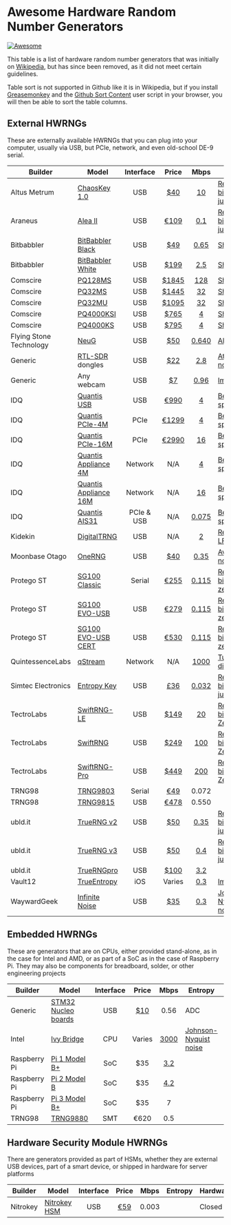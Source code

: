# Awesome Hardware Random Number Generators

[//]: # (Spaces, not tabs. Disable line-wrapping. Align columns.)
[//]: # (Use arbitrary-text links in general. Prefer HTTPS if available.)

[![Awesome](https://awesome.re/badge.svg)](https://awesome.re)

This table is a list of hardware random number generators that was initially on
[Wikipedia], but has since been removed, as it did not meet certain guidelines.

[Wikipedia]: https://en.wikipedia.org/wiki/Wikipedia:Articles_for_deletion/Comparison_of_hardware_random_number_generators

Table sort is not supported in Github like it is in Wikipedia, but if you
install [Greasemonkey] and the [Github Sort Content] user script in your
browser, you will then be able to sort the table columns.

[Greasemonkey]: https://www.greasespot.net/
[Github Sort Content]: https://greasyfork.org/en/scripts/21373-github-sort-content

[//]: # (For citation links, use last 4 hex characters of the SHA-256 of the link.)
[//]: # (This allows links to be easily reused without keeping track of counters)
[//]: # (EG: $ printf 'https://www.gniibe.org/memo/development/gnuk/rng/neug.html' | sha256sum | cut -f 1 -d ' ' | tail -c 5)
[//]: # (Place at bottom of README)

## External HWRNGs
These are externally available HWRNGs that you can plug into your computer,
usually via USB, but PCIe, network, and even old-school DE-9 serial.

| Builder                 | Model                   | Interface  | Price         | Mbps          | Entropy                             | Hardware     | Software              |
| ----------------------- | ----------------------- | :--------: | :-----------: | :-----------: | ----------------------------------- | ------------ | --------------------- |
| Altus Metrum            | [ChaosKey 1.0]          | USB        | [$40][6ea7]   | [10][00dc]    | [Reverse biased p-n junction][00dc] | [Open][88f0] | [GPLv2][f4bd]         |
| Araneus                 | [Alea II]               | USB        | [€109][e0f5]  | [0.1][84f9]   | [Reverse biased p-n junction][84f9] | Closed       | Proprietary           |
| Bitbabbler              | [BitBabbler Black]      | USB        | [$49][d312]   | [0.65][7859]  | [Shot noise][22bb]                  | Closed       | [GPLv2][043f]         |
| Bitbabbler              | [BitBabbler White]      | USB        | [$199][d312]  | [2.5][deb1]   | [Shot noise][22bb]                  | Closed       | [GPLv2][043f]         |
| Comscire                | [PQ128MS]               | USB        | [$1845][6b64] | [128][6b64]   | [Shot noise][6b64]                  | Closed       | Proprietary           |
| Comscire                | [PQ32MS]                | USB        | [$1445][e967] | [32][e967]    | [Shot noise][e967]                  | Closed       | Proprietary           |
| Comscire                | [PQ32MU]                | USB        | [$1095][ecdb] | [32][ecdb]    | [Shot noise][ecdb]                  | Closed       | Proprietary           |
| Comscire                | [PQ4000KSI]             | USB        | [$765][f06c]  | [4][f06c]     | [Shot noise][f06c]                  | Closed       | Proprietary           |
| Comscire                | [PQ4000KS]              | USB        | [$795][c384]  | [4][c384]     | [Shot noise][c384]                  | Closed       | Proprietary           |
| Flying Stone Technology | [NeuG]                  | USB        | [$50][c826]   | [0.640][229d] | [ADC noise][229d]                   | [Open][ffd7] | [GPLv3][ffd7]         |
| Generic                 | [RTL-SDR] dongles       | USB        | [$22][269e]   | [2.8][086d]   | [Atmospheric noise][b331]           | Closed       | [GPLv3][b331]         |
| Generic                 | Any webcam              | USB        | [$7][a173]    | [0.96][7767]  | [Image noise][aa8c]                 | Closed       | [Public domain][f717] |
| IDQ                     | [Quantis USB]           | USB        | [€990][de84]  | [4][448b]     | [Beam splitter][3095]               | Closed       | Proprietary           |
| IDQ                     | [Quantis PCIe-4M]       | PCIe       | [€1299][de84] | [4][448b]     | [Beam splitter][3095]               | Closed       | Proprietary           |
| IDQ                     | [Quantis PCIe-16M]      | PCIe       | [€2990][de84] | [16][448b]    | [Beam splitter][3095]               | Closed       | Proprietary           |
| IDQ                     | [Quantis Appliance 4M]  | Network    | N/A           | [4][f083]     | [Beam splitter][3095]               | Closed       | Proprietary           |
| IDQ                     | [Quantis Appliance 16M] | Network    | N/A           | [16][f083]    | [Beam splitter][3095]               | Closed       | Proprietary           |
| IDQ                     | [Quantis AIS31]         | PCIe & USB | N/A           | [0.075][f988] | [Beam splitter][3095]               | Closed       | Proprietary           |
| Kidekin                 | [DigitalTRNG]           | USB        | N/A           | [2][5fa9]     | [Registerless LFSR][5fa9]           | Closed       | Proprietary           |
| Moonbase Otago          | [OneRNG]                | USB        | [$40][fe95]   | [0.35][7e61]  | [Avalanche noise][1115]             | [Open][17a3] | [GPLv3][17a3]         |
| Protego ST              | [SG100 Classic]         | Serial     | [€255][ded5]  | [0.115][ded5] | [Reverse biased zener diode][c6c8]  | Closed       | Proprietary           |
| Protego ST              | [SG100 EVO-USB]         | USB        | [€279][b49e]  | [0.115][b49e] | [Reverse biased zener diode][c6c8]  | Closed       | Proprietary           |
| Protego ST              | [SG100 EVO-USB CERT]    | USB        | [€530][edcd]  | [0.115][edcd] | [Reverse biased zener diode][c6c8]  | Closed       | Proprietary           |
| QuintessenceLabs        | [qStream]               | Network    | N/A           | [1000][d37a]  | [Tunnel diode][2215]                | Closed       | Proprietary           |
| Simtec Electronics      | [Entropy Key]           | USB        | [£36][7bd0]   | [0.032][a538] | [Reverse biased p-n junction][91fa] | Closed       | [MIT][e8cf]           |
| TectroLabs              | [SwiftRNG-LE]           | USB        | [$149][b31f]  | [20][b31f]    | [Reverse biased Zener diode][b31f]  | Closed       | Proprietary           |
| TectroLabs              | [SwiftRNG]              | USB        | [$249][b31f]  | [100][b31f]   | [Reverse biased Zener diode][b31f]  | Closed       | Proprietary           |
| TectroLabs              | [SwiftRNG-Pro]          | USB        | [$449][b31f]  | [200][b31f]   | [Reverse biased Zener diode][b31f]  | Closed       | Proprietary           |
| TRNG98                  | [TRNG9803]              | Serial     | [€49][633d]   | 0.072         |                                     | Closed       | Proprietary           |
| TRNG98                  | [TRNG9815]              | USB        | [€478][1499]  | 0.550         |                                     | Closed       | Proprietary           |
| ubld.it                 | [TrueRNG v2]            | USB        | [$50][f7cf]   | [0.35][f7cf]  | [Reverse-biased p-n junction][f7cf] | Closed       | Proprietary           |
| ubld.it                 | [TrueRNG v3]            | USB        | [$50][e123]   | [0.4][e123]   | [Reverse-biased p-n junction][e123] | Closed       | Proprietary           |
| ubld.it                 | [TrueRNGpro]            | USB        | [$100][40ff]  | [3.2][40ff]   |                                     | Closed       | Proprietary           |
| Vault12                 | [TrueEntropy]           | iOS        | Varies        | [0.3][36fe]   | [Image noise][af49]                 | Closed       | [MIT][36fe]           |
| WaywardGeek             | [Infinite Noise]        | USB        | [$35][4683]   | [0.3][3571]   | [Johnson-Nyquist noise][3571]       | [Open][3571] | [Public Domain][3571] |

## Embedded HWRNGs
These are generators that are on CPUs, either provided stand-alone, as in the
case for Intel and AMD, or as part of a SoC as in the case of Raspberry Pi. They
may also be components for breadboard, solder, or other engineering projects

| Builder                 | Model                   | Interface  | Price         | Mbps          | Entropy                             | Hardware     | Software              |
| ----------------------- | ----------------------- | :--------: | :-----------: | :-----------: | ----------------------------------- | ------------ | --------------------- |
| Generic                 | [STM32 Nucleo boards]   | USB        | [$10][95d6]   | 0.56          | ADC                                 | Closed       | GPLv3                 |
| Intel                   | [Ivy Bridge]            | CPU        | Varies        | [3000][9c29]  | [Johnson-Nyquist noise][9c29]       | Mixed        | Mixed                 |
| Raspberry Pi            | [Pi 1 Model B+]         | SoC        | $35           | [3.2][4596]   |                                     | Mixed        | Mixed                 |
| Raspberry Pi            | [Pi 2 Model B]          | SoC        | $35           | [4.2][ade7]   |                                     | Mixed        | Mixed                 |
| Raspberry Pi            | [Pi 3 Model B+]         | SoC        | $35           | 7             |                                     | Closed       | Proprietary           |
| TRNG98                  | [TRNG9880]              | SMT        | €620          | 0.5           |                                     | Closed       | Proprietary           |

## Hardware Security Module HWRNGs
There are generators provided as part of HSMs, whether they are external USB
devices, part of a smart device, or shipped in hardware for server platforms

| Builder                 | Model                   | Interface  | Price         | Mbps          | Entropy                             | Hardware     | Software              |
| ----------------------- | ----------------------- | :--------: | :-----------: | :-----------: | ----------------------------------- | ------------ | --------------------- |
| Nitrokey                | [Nitrokey HSM]          | USB        | [€59][d19b]   | 0.003         |                                     | Closed       | Mixed                 |

[//]: # (Reference links here- sorted by ID)
[Alea II]: https://www.araneus.fi/products/alea2/en/
[BitBabbler Black]: http://www.bitbabbler.org/what.html#BitBabbler-Black
[BitBabbler White]: http://www.bitbabbler.org/what.html#BitBabbler-White
[ChaosKey 1.0]: https://altusmetrum.org/ChaosKey/
[DigitalTRNG]: http://kidekin.nimp.co.uk/
[Entropy Key]: http://www.entropykey.co.uk/
[Infinite Noise]: https://www.tindie.com/products/WaywardGeek/infinite-noise-true-random-number-generator/
[Ivy Bridge]: https://en.wikipedia.org/wiki/Ivy_Bridge_(microarchitecture)
[NeuG]: https://www.gniibe.org/category/fst-01.html
[Nitrokey HSM]: https://shop.nitrokey.com/shop/product/nitrokey-hsm-7
[OneRNG]: http://onerng.info/
[Pi 1 Model B+]: https://www.raspberrypi.org/products/raspberry-pi-1-model-b-plus/
[Pi 2 Model B]: https://www.raspberrypi.org/products/raspberry-pi-2-model-b/
[Pi 3 Model B+]: https://www.raspberrypi.org/products/raspberry-pi-3-model-b-plus/
[PQ128MS]: https://comscire.com/product/pq128ms/
[PQ32MS]: https://comscire.com/product/pq32ms/
[PQ32MU]: https://comscire.com/product/pq32mu/
[PQ4000KSI]: https://comscire.com/product/pq4000ksi/
[PQ4000KS]: https://comscire.com/product/pq4000ks/
[qStream]: https://www.quintessencelabs.com/products/qstream-quantum-true-random-number-generator/
[Quantis USB]: https://www.idquantique.com/random-number-generation/products/quantis-random-number-generator/
[Quantis PCIe-4M]: https://www.idquantique.com/random-number-generation/products/quantis-random-number-generator/
[Quantis PCIe-16M]: https://www.idquantique.com/random-number-generation/products/quantis-random-number-generator/
[Quantis Appliance 4M]: https://www.idquantique.com/random-number-generation/products/quantis-rng-appliance/
[Quantis Appliance 16M]: https://www.idquantique.com/random-number-generation/products/quantis-rng-appliance/
[Quantis AIS31]: https://www.idquantique.com/random-number-generation/products/quantis-rng-appliance/
[RTL-SDR]: https://www.rtl-sdr.com/
[SG100 Classic]: https://www.protegost.com/product-page/sg100-classic
[SG100 EVO-USB]: https://www.protegost.com/product-page/sg100-evo
[SG100 EVO-USB CERT]: https://www.protegost.com/product-page/sg100-evo-cert
[STM32 Nucleo boards]: https://www.st.com/en/ecosystems/stm32-nucleo.html?querycriteria=productId=SC2003
[SwiftRNG-LE]: https://tectrolabs.com/swiftrng-le/
[SwiftRNG]: https://tectrolabs.com/swiftrng-100/
[SwiftRNG-Pro]: https://tectrolabs.com/swiftrng-pro/
[TRNG9803]: http://www.trng98.se/serial_trng_9803.html
[TRNG9815]: http://www.trng98.se/usb_trng_9815.html
[TRNG9880]: http://www.trng98.se/embedded_trng9880.html
[TrueEntropy]: https://itunes.apple.com/us/app/trueentropy/id1299321174
[TrueRNG v2]: http://ubld.it/products/truerng-hardware-random-number-generator/
[TrueRNG v3]: http://ubld.it/truerng_v3
[TrueRNGpro]: http://ubld.it/products/truerngpro

[//]: # (Citation links here- sorted by ID)
[00dc]: https://debconf16.debconf.org/talks/94/
[043f]: http://www.bitbabbler.org/what.html#download
[086d]: https://pthree.org/2015/06/16/hardware-rng-through-an-rtl-sdr-dongle/
[1115]: http://www.moonbaseotago.com/onerng/theory.html
[1499]: http://www.trng98.se/shop/product_info.php?products_id=34
[17a3]: http://www.moonbaseotago.com/onerng/#license
[2215]: https://www.quintessencelabs.com/press_release/quantum-tunneling-away-cyber-criminals/
[229d]: https://www.gniibe.org/memo/development/gnuk/rng/neug.html
[22bb]: http://www.bitbabbler.org/how.html
[269e]: https://www.amazon.com/dp/B00P2UOU72/
[3095]: https://marketing.idquantique.com/acton/attachment/11868/f-0227/1/-/-/-/-/Quantum%20RNG_White%20Paper.pdf
[3571]: https://github.com/waywardgeek/infnoise/
[36fe]: https://github.com/vault12/TrueEntropy
[40ff]: http://ubld.it/products/truerngpro
[448b]: https://www.idquantique.com/random-number-generation/products/quantis-random-number-generator/
[4596]: https://scruss.com/blog/2013/06/07/well-that-was-unexpected-the-raspberry-pis-hardware-random-number-generator/
[4683]: https://www.tindie.com/products/WaywardGeek/infinite-noise-true-random-number-generator/
[49ac]: http://www.trng98.se/trng98_encryption_documents/non-algorithmic%20encryption.pdf
[5fa9]: https://www.tindie.com/products/kidekin/digitaltrng/
[633d]: http://www.trng98.se/shop/product_info.php?products_id=33
[6b64]: https://comscire.com/product/pq128ms/
[6ea7]: https://shop.gag.com/random.html
[7bd0]: http://www.entropykey.co.uk/shop/
[7e61]: http://www.moonbaseotago.com/onerng/
[7767]: https://pthree.org/2017/12/22/the-entropy-of-a-digital-camera-ccd-cmos-sensor/
[7859]: http://www.bitbabbler.org/what.html#BitBabbler-Black
[84f9]: https://www.araneus.fi/products/alea2/en/
[88f0]: https://git.gag.com/?p=hw/chaoskey;a=blob_plain;f=License.pdf;hb=HEAD
[91fa]: http://www.entropykey.co.uk/tech/
[95d6]: https://www.st.com/content/st_com/en/products/evaluation-tools/product-evaluation-tools/mcu-eval-tools/stm32-mcu-eval-tools/stm32-mcu-nucleo/nucleo-f030r8.html#samplebuy-scroll
[9c29]: https://software.intel.com/en-us/articles/intel-digital-random-number-generator-drng-software-implementation-guide
[a173]: https://www.amazon.com/dp/B0072I2240/
[a538]: https://pthree.org/2012/10/05/the-entropy-key/
[aa8c]: https://www.hindawi.com/journals/mpe/2013/285373/
[ade7]: https://random-notes-of-a-sysadmin.blogspot.com/2016/04/is-raspberry-pi-suitable-and-safe-to.html
[af49]: https://medium.com/vault12/how-to-get-true-randomness-from-your-apple-device-with-particle-physics-and-thermal-entropy-a9d47ca80c9b
[b31f]: https://tectrolabs.com/swiftrng/
[b331]: https://github.com/pwarren/rtl-entropy
[b49e]: https://www.protegost.com/product-page/sg100-evo
[c384]: https://comscire.com/product/pq4000ks/
[c6c8]: https://docs.wixstatic.com/ugd/a434f2_15a22f7e064040ceafe58391d6c6e23f.pdf
[c826]: https://shop.fsf.org/storage-devices/neug-usb-true-random-number-generator
[d19b]: https://shop.nitrokey.com/shop/product/nitrokey-hsm-7
[d312]: http://www.bitbabbler.org/buy.html
[d37a]: https://www.quintessencelabs.com/products/qstream-quantum-true-random-number-generator/
[de84]: https://www.idquantique.com/shop/online-shop/
[deb1]: http://www.bitbabbler.org/what.html#BitBabbler-White
[ded5]: https://www.protegost.com/product-page/sg100-classic
[e0f5]: https://www.araneus.fi/products/alea2/order/en/
[e123]: http://ubld.it/truerng_v3
[e8cf]: http://www.entropykey.co.uk/download/
[e967]: https://comscire.com/product/pq32ms/
[ecdb]: https://comscire.com/product/pq32mu/
[edcd]: https://www.protegost.com/product-page/sg100-evo-cert
[f06c]: https://comscire.com/product/pq4000ksi/
[f083]: https://www.idquantique.com/random-number-generation/products/quantis-rng-appliance/
[f4bd]: https://git.gag.com/?p=fw/altos;a=blob_plain;f=COPYING;hb=HEAD
[f717]: https://github.com/atoponce/scripts/blob/master/webcam_rng.py
[f7cf]: http://ubld.it/products/truerng-hardware-random-number-generator/
[f988]: https://www.idquantique.com/random-number-generation/products/quantis-ais-31/
[fe95]: https://moonbase.tictail.com/
[ffd7]: https://salsa.debian.org/gnuk-team/gnuk/neug
